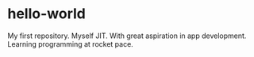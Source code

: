 # hello-world
My first repository.
Myself JIT.
With great aspiration in app development.
Learning programming at rocket pace.
